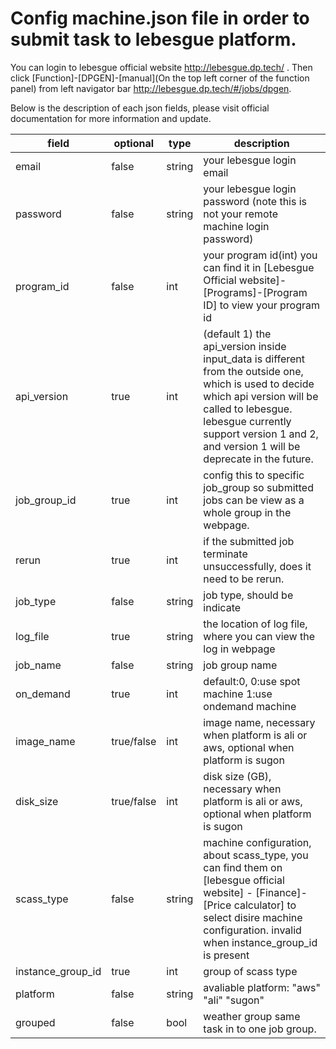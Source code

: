 # Config machine.json file in order to submit task to lebesgue platform.

You can login to lebesgue official website http://lebesgue.dp.tech/ . Then click [Function]-[DPGEN]-[manual]\(On the top left corner of the function panel\) from left navigator bar http://lebesgue.dp.tech/#/jobs/dpgen. 

Below is the description of each json fields, please visit official documentation for more information and update.

| field | optional | type | description |
| --- | --- | --- | --- |
| email | false | string | your lebesgue login email |
| password | false | string | your lebesgue login password (note this is not your remote machine login password) |
| program_id | false | int | your program id(int) you can find it in [Lebesgue Official website]-[Programs]-[Program ID] to view your program id |
| api_version | true | int| (default 1) the api_version inside input_data is different from the outside one, which is used to decide which api version will be called to lebesgue. lebesgue currently support version 1 and 2, and version 1 will be deprecate in the future. |
| job_group_id | true | int | config this to specific job_group so submitted jobs can be view as a whole group in the webpage.
| rerun | true | int | if the submitted job terminate unsuccessfully, does it need to be rerun.
| job_type | false | string | job type, should be indicate |
| log_file | true | string | the location of log file, where you can view the log in webpage |
| job_name | false | string | job group name  |
| on_demand | true | int | default:0, 0:use spot machine 1:use ondemand machine |
| image_name | true/false | int | image name, necessary when platform is ali or aws, optional when platform is sugon |
| disk_size | true/false | int | disk size (GB), necessary when platform is ali or aws, optional when platform is sugon |
| scass_type | false | string | machine configuration, about scass_type, you can find them on [lebesgue official website] - [Finance]-[Price calculator] to select disire machine configuration. invalid when instance_group_id is present |
| instance_group_id | true | int | group of scass type |
| platform | false | string | avaliable platform: "aws" "ali" "sugon"  |
| grouped | false | bool | weather group same task in to one job group. |